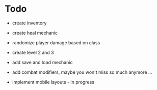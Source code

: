 # Todo
- create inventory
- create heal mechanic

- randomize player damage based on class

- create level 2 and 3

- add save and load mechanic

- add combat modifiers, maybe you won't miss so much anymore ...

- implement mobile layouts - in progress
